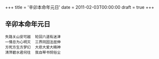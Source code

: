 +++
title = '辛卯本命年元日'
date = 2011-02-03T00:00:00
draft = true
+++
## 辛卯本命年元日

```text
失路关山安可越  轮回六道有迷津
一情总为心明灭  三界同因法屈伸
方死方生方梦幻  大悲大爱大精神
清萍碧水君何往  我自琴书悯俗尘
```
